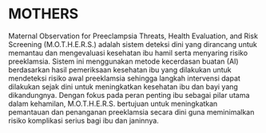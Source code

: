 # MOTHERS

Maternal Observation for Preeclampsia Threats, Health Evaluation, and Risk Screening (M.O.T.H.E.R.S.) adalah sistem deteksi dini yang dirancang untuk memantau dan mengevaluasi kesehatan ibu hamil serta menyaring risiko preeklamsia. Sistem ini menggunakan metode kecerdasan buatan (AI) berdasarkan hasil pemeriksaan kesehatan ibu yang dilakukan untuk mendeteksi risiko awal preeklamsia sehingga langkah intervensi dapat dilakukan sejak dini untuk meningkatkan kesehatan ibu dan bayi yang dikandungnya. Dengan fokus pada peran penting ibu sebagai pilar utama dalam kehamilan, M.O.T.H.E.R.S. bertujuan untuk meningkatkan pemantauan dan penanganan preeklamsia secara dini guna meminimalkan risiko komplikasi serius bagi ibu dan janinnya.
